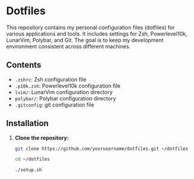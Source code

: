 # Dotfiles

This repository contains my personal configuration files (dotfiles) for various applications and tools. It includes settings for Zsh, Powerlevel10k, LunarVim, Polybar, and Git. The goal is to keep my development environment consistent across different machines.

## Contents

- `.zshrc`: Zsh configuration file
- `.p10k.zsh`: Powerlevel10k configuration file
- `lvim/`: LunarVim configuration directory
- `polybar/`: Polybar configuration directory
- `.gitconfig`: git configuration file

## Installation

1. **Clone the repository:**

   ```bash
   git clone https://github.com/yourusername/dotfiles.git ~/dotfiles

   cd ~/dotfiles

   ./setup.sh
   ```

